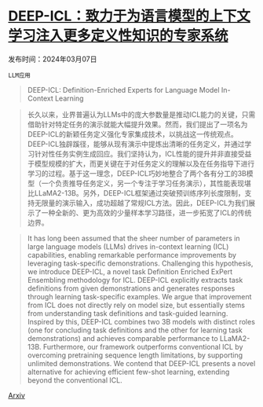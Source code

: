 # [DEEP-ICL：致力于为语言模型的上下文学习注入更多定义性知识的专家系统](https://arxiv.org/abs/2403.04233)

发布时间：2024年03月07日

`LLM应用`

> DEEP-ICL: Definition-Enriched Experts for Language Model In-Context Learning

> 长久以来，业界普遍认为LLMs中的庞大参数量是推动ICL能力的关键，只需借助针对特定任务的演示就能大幅提升效果。然而，我们提出了一项名为DEEP-ICL的新颖任务定义强化专家集成技术，以挑战这一传统观点。DEEP-ICL独辟蹊径，能够从现有演示中提炼出清晰的任务定义，并通过学习针对性任务实例生成回应。我们坚持认为，ICL性能的提升并非直接受益于模型规模的扩大，而更关键在于对任务定义的理解以及在任务指导下进行学习的过程。基于这一理念，DEEP-ICL巧妙地整合了两个各有分工的3B模型（一个负责推导任务定义，另一个专注于学习任务演示），其性能表现堪比LLaMA2-13B。另外，DEEP-ICL框架通过突破预训练序列长度限制，支持无限量的演示输入，成功超越了常规ICL方法。因此，DEEP-ICL为我们展示了一种全新的、更为高效的少量样本学习路径，进一步拓宽了ICL的传统边界。

> It has long been assumed that the sheer number of parameters in large language models (LLMs) drives in-context learning (ICL) capabilities, enabling remarkable performance improvements by leveraging task-specific demonstrations. Challenging this hypothesis, we introduce DEEP-ICL, a novel task Definition Enriched ExPert Ensembling methodology for ICL. DEEP-ICL explicitly extracts task definitions from given demonstrations and generates responses through learning task-specific examples. We argue that improvement from ICL does not directly rely on model size, but essentially stems from understanding task definitions and task-guided learning. Inspired by this, DEEP-ICL combines two 3B models with distinct roles (one for concluding task definitions and the other for learning task demonstrations) and achieves comparable performance to LLaMA2-13B. Furthermore, our framework outperforms conventional ICL by overcoming pretraining sequence length limitations, by supporting unlimited demonstrations. We contend that DEEP-ICL presents a novel alternative for achieving efficient few-shot learning, extending beyond the conventional ICL.

[Arxiv](https://arxiv.org/abs/2403.04233)